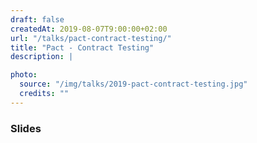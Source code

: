 ```yaml
---
draft: false
createdAt: 2019-08-07T9:00:00+02:00
url: "/talks/pact-contract-testing/"
title: "Pact - Contract Testing"
description: |

photo:
  source: "/img/talks/2019-pact-contract-testing.jpg"
  credits: ""
---
```


### Slides

<content-slideshare id="g3c3lCNiQyNtKR"></content-slideshare>
